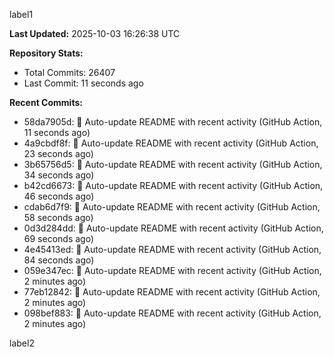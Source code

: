 
label1 
<!-- ACTIVITY_START -->
**Last Updated:** 2025-10-03 16:26:38 UTC

**Repository Stats:**
- Total Commits: 26407
- Last Commit: 11 seconds ago

**Recent Commits:**
- 58da7905d: 🤖 Auto-update README with recent activity (GitHub Action, 11 seconds ago)
- 4a9cbdf8f: 🤖 Auto-update README with recent activity (GitHub Action, 23 seconds ago)
- 3b65756d5: 🤖 Auto-update README with recent activity (GitHub Action, 34 seconds ago)
- b42cd6673: 🤖 Auto-update README with recent activity (GitHub Action, 46 seconds ago)
- cdab6d7f9: 🤖 Auto-update README with recent activity (GitHub Action, 58 seconds ago)
- 0d3d284dd: 🤖 Auto-update README with recent activity (GitHub Action, 69 seconds ago)
- 4e45413ed: 🤖 Auto-update README with recent activity (GitHub Action, 84 seconds ago)
- 059e347ec: 🤖 Auto-update README with recent activity (GitHub Action, 2 minutes ago)
- 77eb12842: 🤖 Auto-update README with recent activity (GitHub Action, 2 minutes ago)
- 098bef883: 🤖 Auto-update README with recent activity (GitHub Action, 2 minutes ago)
<!-- ACTIVITY_END -->

label2

